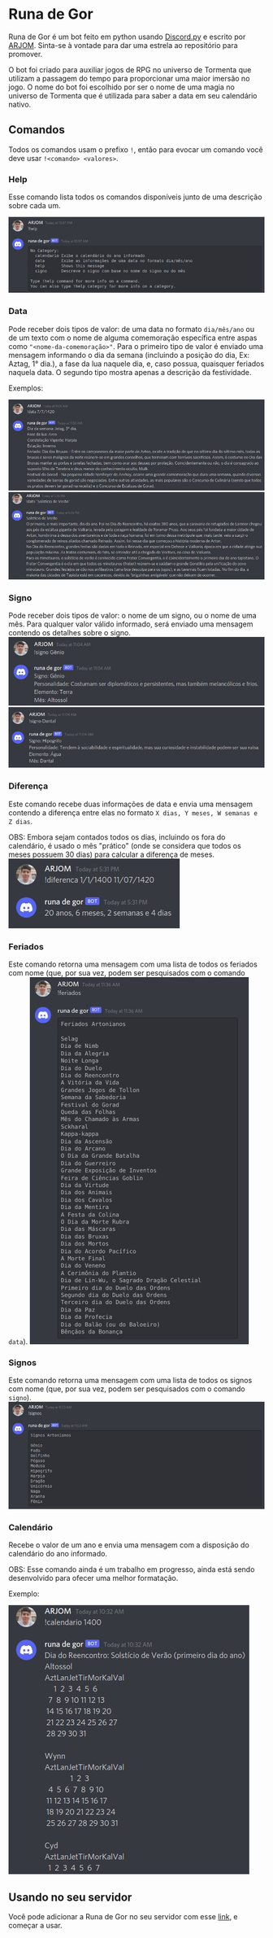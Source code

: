 # Runa de Gor

Runa de Gor é um bot feito em python usando [Discord.py](https://discordpy.readthedocs.io/en/stable/) e escrito por [ARJOM](https://github.com/ARJOM).
Sinta-se à vontade para dar uma estrela ao repositório para promover.

O bot foi criado para auxiliar jogos de RPG no universo de Tormenta que utilizam a passagem do tempo para proporcionar uma maior imersão no jogo. O nome do bot foi escolhido por ser o nome de uma magia no universo de Tormenta que é utilizada para saber a data em seu calendário nativo.

## Comandos

Todos os comandos usam o prefixo `!`, então para evocar um comando você deve usar `!<comando> <valores>`.

### Help

Esse comando lista todos os comandos disponíveis junto de uma descrição sobre cada um.

![Imagem de exemplo do comando help](exemplo-4.jpeg)

### Data

Pode receber dois tipos de valor: de uma data no formato `dia/mês/ano` ou de um texto com o nome de alguma comemoração específica entre aspas como `"<nome-da-comemoração>"`. Para o primeiro tipo de valor é enviado uma mensagem informando o dia da semana (incluindo a posição do dia, Ex: Aztag, 1° dia.), a fase da lua naquele dia, e, caso possua, quaisquer feriados naquela data. O segundo tipo mostra apenas a descrição da festividade.

Exemplos:

![Imagem de exemplo de uso do comando data](exemplo.jpeg)
![Imagem de exemplo de uso do comando data informando o nome de uma data](exemplo-3.jpeg)

### Signo

Pode receber dois tipos de valor: o nome de um signo, ou o nome de uma mês. Para qualquer valor válido informado, será enviado uma mensagem contendo os detalhes sobre o signo.
![Imagem de exemplo de uso do comando signo](exemplo-5.jpeg)
![Imagem de exemplo de uso do comando signo informando o nome de um mês](exemplo-6.jpeg)

### Diferença

Este comando recebe duas informações de data e envia uma mensagem contendo a diferença entre elas no formato `X dias, Y meses, W semanas e Z dias`.

OBS: Embora sejam contados todos os dias, incluindo os fora do calendário, é usado o mês "prático" (onde se considera que todos os meses possuem 30 dias) para calcular a diferença de meses.
![Imagem de exemplo de uso do comando diferenca entre duas datas](exemplo-9.jpeg)

### Feriados

Este comando retorna uma mensagem com uma lista de todos os feriados com nome (que, por sua vez, podem ser pesquisados com o comando `data`).
![Imagem de exemplo de uso do comando feriados](exemplo-7.jpeg)

### Signos

Este comando retorna uma mensagem com uma lista de todos os signos com nome (que, por sua vez, podem ser pesquisados com o comando `signo`).
![Imagem de exemplo de uso do comando signos](exemplo-8.jpeg)

### Calendário

Recebe o valor de um ano e envia uma mensagem com a disposição do calendário do ano informado.

OBS: Esse comando ainda é um trabalho em progresso, ainda está sendo desenvolvido para ofecer uma melhor formatação.

Exemplo:

![Imagem de exemplo de uso do comando calendario](exemplo-2.jpeg)

## Usando no seu servidor

Você pode adicionar a Runa de Gor no seu servidor com esse [link](https://discord.com/api/oauth2/authorize?client_id=947551594487099472&permissions=8&scope=bot), e começar a usar.
